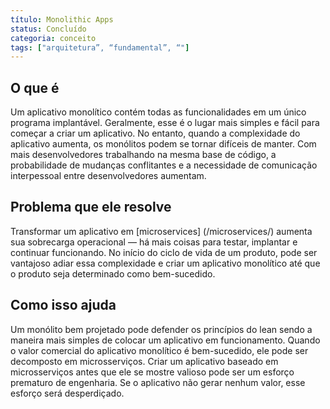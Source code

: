 ```yaml
---
título: Monolithic Apps
status: Concluído
categoria: conceito
tags: ["arquitetura”, “fundamental”, “"]
---
```


## O que é

Um aplicativo monolítico contém todas as funcionalidades em um único programa implantável. 
Geralmente, esse é o lugar mais simples e fácil para começar a criar um aplicativo. 
No entanto, quando a complexidade do aplicativo aumenta, os monólitos podem se tornar difíceis de manter. 
Com mais desenvolvedores trabalhando na mesma base de código, 
a probabilidade de mudanças conflitantes e a necessidade de comunicação interpessoal entre desenvolvedores aumentam.

## Problema que ele resolve

Transformar um aplicativo em [microservices] (/microservices/) aumenta sua sobrecarga operacional 
— há mais coisas para testar, implantar e continuar funcionando. 
No início do ciclo de vida de um produto, pode ser vantajoso adiar essa complexidade e criar um aplicativo monolítico 
até que o produto seja determinado como bem-sucedido.

## Como isso ajuda

Um monólito bem projetado pode defender os princípios do lean sendo a maneira mais simples de colocar um aplicativo em funcionamento. 
Quando o valor comercial do aplicativo monolítico é bem-sucedido, ele pode ser decomposto em microsserviços. 
Criar um aplicativo baseado em microsserviços antes que ele se mostre valioso pode ser um esforço prematuro de engenharia. 
Se o aplicativo não gerar nenhum valor, esse esforço será desperdiçado.
